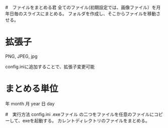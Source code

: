 #　ファイルをまとめる君
全てのファイル(初期設定では、画像ファイル）を月年日毎のスライスにまとめる。
フォルダを作成し、そこからファイルを移動させる。

# 拡張子
PNG, JPEG, jpg

config.iniに追加することで、拡張子変更可能

# まとめる単位
年 month
月 year
日 day

#　実行方法
config.ini
.exeファイル
の二つをファイルを任意のファイルにコピーして、exeを起動する。
カレントディレクトリのファイルをまとめる。